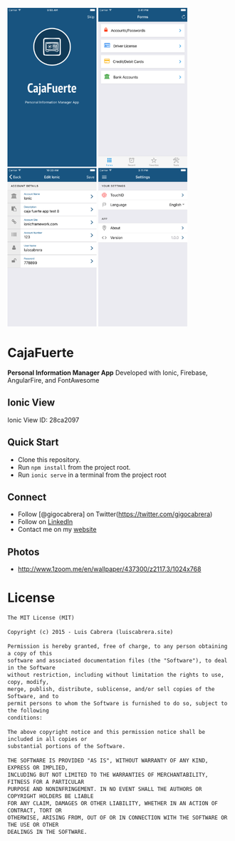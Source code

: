 
<img src="https://github.com/gigocabrera/CajaFuerte/blob/master/screenshots/1.png" width="200"/> <img src="https://github.com/gigocabrera/CajaFuerte/blob/master/screenshots/cajafuerte-v2-main.png" width="200"/> <img src="https://github.com/gigocabrera/CajaFuerte/blob/master/screenshots/2.png" width="200"/> <img src="https://github.com/gigocabrera/CajaFuerte/blob/master/screenshots/3.png" width="200"/>

# CajaFuerte

 **Personal Information Manager App** Developed with Ionic, Firebase, AngularFire, and FontAwesome

## Ionic View

Ionic View ID: 28ca2097

## Quick Start

- Clone this repository.
- Run `npm install` from the project root.
- Run `ionic serve` in a terminal from the project root

## Connect

- Follow [@gigocabrera] on Twitter(https://twitter.com/gigocabrera)
- Follow on [LinkedIn](https://www.linkedin.com/in/luiscabrerame)
- Contact me on my [website](http://luiscabrera.site)

## Photos
- http://www.1zoom.me/en/wallpaper/437300/z2117.3/1024x768


# License

    The MIT License (MIT)
    
    Copyright (c) 2015 - Luis Cabrera (luiscabrera.site)
    
    Permission is hereby granted, free of charge, to any person obtaining a copy of this 
	software and associated documentation files (the "Software"), to deal in the Software 
	without restriction, including without limitation the rights to use, copy, modify, 
	merge, publish, distribute, sublicense, and/or sell copies of the Software, and to 
	permit persons to whom the Software is furnished to do so, subject to the following 
	conditions:
    
    The above copyright notice and this permission notice shall be included in all copies or 
	substantial portions of the Software.
    
    THE SOFTWARE IS PROVIDED "AS IS", WITHOUT WARRANTY OF ANY KIND, EXPRESS OR IMPLIED, 
	INCLUDING BUT NOT LIMITED TO THE WARRANTIES OF MERCHANTABILITY, FITNESS FOR A PARTICULAR 
	PURPOSE AND NONINFRINGEMENT. IN NO EVENT SHALL THE AUTHORS OR COPYRIGHT HOLDERS BE LIABLE 
	FOR ANY CLAIM, DAMAGES OR OTHER LIABILITY, WHETHER IN AN ACTION OF CONTRACT, TORT OR 
	OTHERWISE, ARISING FROM, OUT OF OR IN CONNECTION WITH THE SOFTWARE OR THE USE OR OTHER 
	DEALINGS IN THE SOFTWARE.
